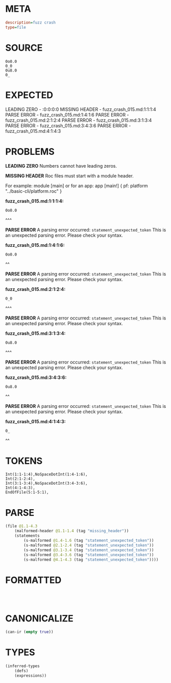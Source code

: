 # META
~~~ini
description=fuzz crash
type=file
~~~
# SOURCE
~~~roc
0o0.0
0_0
0u8.0
0_
~~~
# EXPECTED
LEADING ZERO - :0:0:0:0
MISSING HEADER - fuzz_crash_015.md:1:1:1:4
PARSE ERROR - fuzz_crash_015.md:1:4:1:6
PARSE ERROR - fuzz_crash_015.md:2:1:2:4
PARSE ERROR - fuzz_crash_015.md:3:1:3:4
PARSE ERROR - fuzz_crash_015.md:3:4:3:6
PARSE ERROR - fuzz_crash_015.md:4:1:4:3
# PROBLEMS
**LEADING ZERO**
Numbers cannot have leading zeros.



**MISSING HEADER**
Roc files must start with a module header.

For example:
        module [main]
or for an app:
        app [main!] { pf: platform "../basic-cli/platform.roc" }

**fuzz_crash_015.md:1:1:1:4:**
```roc
0o0.0
```
^^^


**PARSE ERROR**
A parsing error occurred: `statement_unexpected_token`
This is an unexpected parsing error. Please check your syntax.

**fuzz_crash_015.md:1:4:1:6:**
```roc
0o0.0
```
   ^^


**PARSE ERROR**
A parsing error occurred: `statement_unexpected_token`
This is an unexpected parsing error. Please check your syntax.

**fuzz_crash_015.md:2:1:2:4:**
```roc
0_0
```
^^^


**PARSE ERROR**
A parsing error occurred: `statement_unexpected_token`
This is an unexpected parsing error. Please check your syntax.

**fuzz_crash_015.md:3:1:3:4:**
```roc
0u8.0
```
^^^


**PARSE ERROR**
A parsing error occurred: `statement_unexpected_token`
This is an unexpected parsing error. Please check your syntax.

**fuzz_crash_015.md:3:4:3:6:**
```roc
0u8.0
```
   ^^


**PARSE ERROR**
A parsing error occurred: `statement_unexpected_token`
This is an unexpected parsing error. Please check your syntax.

**fuzz_crash_015.md:4:1:4:3:**
```roc
0_
```
^^


# TOKENS
~~~zig
Int(1:1-1:4),NoSpaceDotInt(1:4-1:6),
Int(2:1-2:4),
Int(3:1-3:4),NoSpaceDotInt(3:4-3:6),
Int(4:1-4:3),
EndOfFile(5:1-5:1),
~~~
# PARSE
~~~clojure
(file @1.1-4.3
	(malformed-header @1.1-1.4 (tag "missing_header"))
	(statements
		(s-malformed @1.4-1.6 (tag "statement_unexpected_token"))
		(s-malformed @2.1-2.4 (tag "statement_unexpected_token"))
		(s-malformed @3.1-3.4 (tag "statement_unexpected_token"))
		(s-malformed @3.4-3.6 (tag "statement_unexpected_token"))
		(s-malformed @4.1-4.3 (tag "statement_unexpected_token"))))
~~~
# FORMATTED
~~~roc



~~~
# CANONICALIZE
~~~clojure
(can-ir (empty true))
~~~
# TYPES
~~~clojure
(inferred-types
	(defs)
	(expressions))
~~~
